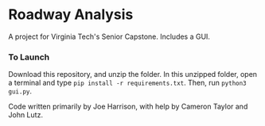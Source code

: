# Roadway Analysis
A project for Virginia Tech's Senior Capstone. Includes a GUI.

### To Launch
Download this repository, and unzip the folder.
In this unzipped folder, open a terminal and type `pip install -r requirements.txt`.
Then, run `python3 gui.py`. 

Code written primarily by Joe Harrison, with help by Cameron Taylor and John Lutz. 

